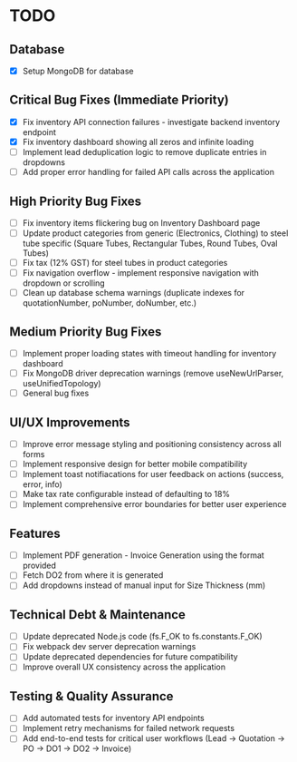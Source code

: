 # TODO

## Database
- [x] Setup MongoDB for database

## Critical Bug Fixes (Immediate Priority)
- [x] Fix inventory API connection failures - investigate backend inventory endpoint
- [x] Fix inventory dashboard showing all zeros and infinite loading
- [ ] Implement lead deduplication logic to remove duplicate entries in dropdowns
- [ ] Add proper error handling for failed API calls across the application

## High Priority Bug Fixes
- [ ] Fix inventory items flickering bug on Inventory Dashboard page
- [ ] Update product categories from generic (Electronics, Clothing) to steel tube specific (Square Tubes, Rectangular Tubes, Round Tubes, Oval Tubes)
- [ ] Fix tax (12% GST) for steel tubes in product categories
- [ ] Fix navigation overflow - implement responsive navigation with dropdown or scrolling
- [ ] Clean up database schema warnings (duplicate indexes for quotationNumber, poNumber, doNumber, etc.)

## Medium Priority Bug Fixes
- [ ] Implement proper loading states with timeout handling for inventory dashboard
- [ ] Fix MongoDB driver deprecation warnings (remove useNewUrlParser, useUnifiedTopology)
- [ ] General bug fixes

## UI/UX Improvements
- [ ] Improve error message styling and positioning consistency across all forms
- [ ] Implement responsive design for better mobile compatibility
- [ ] Implement toast notifiacations for user feedback on actions (success, error, info)
- [ ] Make tax rate configurable instead of defaulting to 18%
- [ ] Implement comprehensive error boundaries for better user experience

## Features
- [ ] Implement PDF generation - Invoice Generation using the format provided
- [ ] Fetch DO2 from where it is generated
- [ ] Add dropdowns instead of manual input for Size Thickness (mm)

## Technical Debt & Maintenance
- [ ] Update deprecated Node.js code (fs.F_OK to fs.constants.F_OK)
- [ ] Fix webpack dev server deprecation warnings
- [ ] Update deprecated dependencies for future compatibility
- [ ] Improve overall UX consistency across the application

## Testing & Quality Assurance
- [ ] Add automated tests for inventory API endpoints
- [ ] Implement retry mechanisms for failed network requests
- [ ] Add end-to-end tests for critical user workflows (Lead → Quotation → PO → DO1 → DO2 → Invoice)